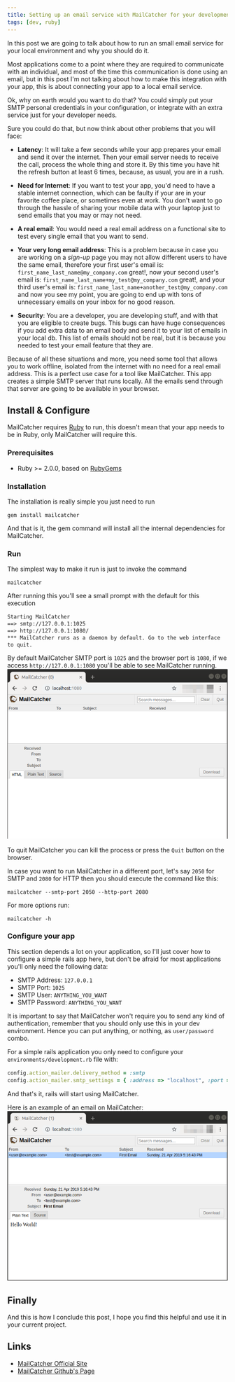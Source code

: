 ```yaml
---
title: Setting up an email service with MailCatcher for your development environment
tags: [dev, ruby]
---
```

In this post we are going to talk about how to run an small email service
for your local environment and why you should do it.

Most applications come to a point where they are required to communicate with an individual,
and most of the time this communication is done using an email, but in this post
I'm not talking about how to make this integration with your app, this is about
connecting your app to a local email service.

Ok, why on earth would you want to do that? You could simply put your SMTP personal
credentials in your configuration, or integrate with an extra service just for your
developer needs.

Sure you could do that, but now think about other problems that you will face:

* **Latency**: It will take a few seconds while your app prepares your email and
  send it over the internet. Then your email server needs to receive the
  call, process the whole thing and store it.
  By this time you have hit the refresh button at least 6 times, because,
  as usual, you are in a rush.

* **Need for Internet**: If you want to test your app, you'd need to have a stable
  internet connection, which can be faulty if your are in your favorite coffee
  place, or sometimes even at work.
  You don't want to go through the hassle of sharing your mobile data with your
  laptop just to send emails that you may or may not need.

* **A real email**: You would need a real email address on a functional site to
  test every single email that you want to send.

* **Your very long email address**: This is a problem because in case you are
  working on a *sign-up* page you may not allow different users to have the same
  email, therefore your first user's email is:
  `first_name_last_name@my_company.com`
  great!, now your second user's email is:
  `first_name_last_name+my_test@my_company.com`
  great!, and your third user's email is:
  `first_name_last_name+another_test@my_company.com`
  and now you see my point, you are going to end up with tons of unnecessary
  emails on your inbox for no good reason. 

* **Security**: You are a developer, you are developing stuff, and with that you
  are eligible to create bugs.
  This bugs can have huge consequences if you add extra data to an email body
  and send it to your list of emails in your local db. This list of emails
  should not be real, but it is because you needed to test your email feature
  that they are.

Because of all these situations and more, you need some
tool that allows you to work offline, isolated from the internet with no need for
a real email address. This is a perfect use case for a tool like
MailCatcher. This app creates a simple SMTP server that runs locally. All the
emails send through that server are going to be available in your browser.

## Install & Configure

MailCatcher requires [Ruby](https://www.ruby-lang.org/en/) to run, this doesn't
mean that your app needs to be in Ruby, only MailCatcher will require this.

### Prerequisites
* Ruby >= 2.0.0, based on [RubyGems](https://rubygems.org/gems/mailcatcher)

### Installation

The installation is really simple you just need to run
```shell
gem install mailcatcher
```
And that is it, the gem command will install all the internal dependencies for
MailCatcher.

### Run
The simplest way to make it run is just to invoke the command
```shell
mailcatcher
```
After running this you'll see a small prompt with the default for this execution
```shell
Starting MailCatcher
==> smtp://127.0.0.1:1025
==> http://127.0.0.1:1080/
*** MailCatcher runs as a daemon by default. Go to the web interface to quit.
```
By default MailCatcher SMTP port is `1025` and the browser port is `1080`, if we
access `http://127.0.0.1:1080` you'll be able to see MailCatcher running.
![MailCatcher ScreenShot](/assets/img/2019_04_20/browser-01.png)

To quit MailCatcher you can kill the process or press the `Quit` button on the
browser.

In case you want to run MailCatcher in a different port, let's say `2050` for
SMTP and `2080` for HTTP then you should execute the command like this:
```shell
mailcatcher --smtp-port 2050 --http-port 2080
```

For more options run:
```shell
mailcatcher -h
```

### Configure your app

This section depends a lot on your application, so I'll just cover how to
configure a simple rails app here, but don't be afraid for most applications
you'll only need the following data:
* SMTP Address: `127.0.0.1`
* SMTP Port: `1025`
* SMTP User: `ANYTHING_YOU_WANT`
* SMTP Password: `ANYTHING_YOU_WANT`

It is important to say that MailCatcher won't require you to send any kind of
authentication, remember that you should only use this in your dev environment.
Hence you can put anything, or nothing, as `user/password` combo.

For a simple rails application you only need to configure your
`environments/development.rb` file with:
```ruby
config.action_mailer.delivery_method = :smtp
config.action_mailer.smtp_settings = { :address => "localhost", :port => 1025 }
```
And that's it, rails will start using MailCatcher.

Here is an example of an email on MailCatcher:
![First Email](/assets/img/2019_04_20/browser-02.png)

## Finally
And this is how I conclude this post, I hope you find this helpful and
use it in your current project.

## Links
* [MailCatcher Official Site](https://mailcatcher.me)
* [MailCatcher Github's Page](https://github.com/sj26/mailcatcher)


